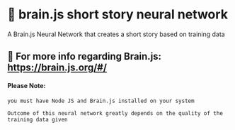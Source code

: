 # :brain: brain.js short story neural network
A Brain.js Neural Network that creates a short story based on training data



## :signal_strength: For more info regarding Brain.js: https://brain.js.org/#/

    
#### Please Note: 
    you must have Node JS and Brain.js installed on your system
    
    Outcome of this neural network greatly depends on the quality of the training data given
    


